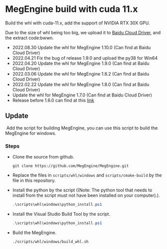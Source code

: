 # MegEngine build with cuda 11.x

Build the whl with cuda-11.x, add the support of NVIDIA RTX 30X GPU.

Due to the size of whl being too big, we upload it to [Baidu Cloud Driver](https://pan.baidu.com/s/1qHkv9slHvVSNvSfbjkXgWg), and the extract code:bwwn.

+ 2022.08.30 Update the whl for MegEngine 1.10.0 (Can find at Baidu Cloud Driver) 
+ 2022.04.21 Fix the bug of release 1.9.0 and upload the py38 for Win64
+ 2022.04.20 Update the whl for MegEngine 1.9.0 (Can find at Baidu Cloud Driver) 
+ 2022.03.06 Update the whl for MegEngine 1.8.2 (Can find at Baidu Cloud Driver)
+ 2022.02.22 Update the whl for MegEngine 1.8.0 (Can find at Baidu Cloud Driver)
+ Update the whl for MegEngine 1.7.0 (Can find at Baidu Cloud Driver)
+ Release before 1.6.0 can find at this [link](https://github.com/Qsingle/MegEngine_CU11/releases)



## Update

​	 Add the script for building MegEngine, you can use this script to build the MegEngine for windows.

### Steps

+ Clone the source from github.

  ```shell
  git clone https://github.com/MegEngine/MegEngine.git
  ```

  

+ Replace the files in `scripts/whl/windows` and `scripts/cmake-build` by the file in this repository.

+ Install the python by the script ((Note: The python tool that needs to install from the script must not have been installed on your computer).).

  ```powershell
  .\scripts\whl\windows\python_install.ps1
  ```

+ Install the Visual Studio Build Tool by the script.

  ```powershell
  .\scripts\whl\windows\python_install.ps1
  ```

+ Build the MegEngine.

  ```shell
  ./scripts/whl/windows/build_whl.sh
  ```

  
